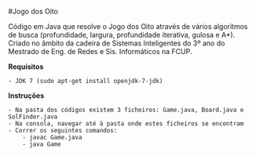 #Jogo dos Oito

Código em Java que resolve o Jogo dos Oito através de vários algoritmos de busca (profundidade, largura, profundidade iterativa, gulosa e A*). Criado no âmbito da cadeira de Sistemas Inteligentes do 3º ano do Mestrado de Eng. de Redes e Sis. Informáticos na FCUP.

**Requisitos**

	- JDK 7 (sudo apt-get install openjdk-7-jdk)

**Instruções**

	- Na pasta dos códigos existem 3 ficheiros: Game.java, Board.java e SolFinder.java
	- Na consola, navegar até à pasta onde estes ficheiros se encontram
	- Correr os seguintes comandos:
		- javac Game.java
		- java Game
